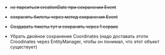 * ~~не парситься creationDate при сохранении Event~~ 
* ~~сохранять билеты через метод сохранения Event~~
* ~~Создавать тикеты тут и сохранять через 1 сервис~~

* Убрать двойное сохранение Coordinates (надо доставать этоти Croodinates через EntityManager, чтобы он понимал, что этот объект существует)